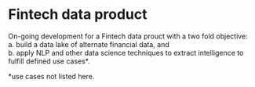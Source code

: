 # Fintech data product

On-going development for a Fintech data prouct with a two fold objective:  
a. build a data lake of alternate financial data, and   
b. apply NLP and other data science techniques to extract intelligence to fulfill defined use cases*. 

*use cases not listed here.

